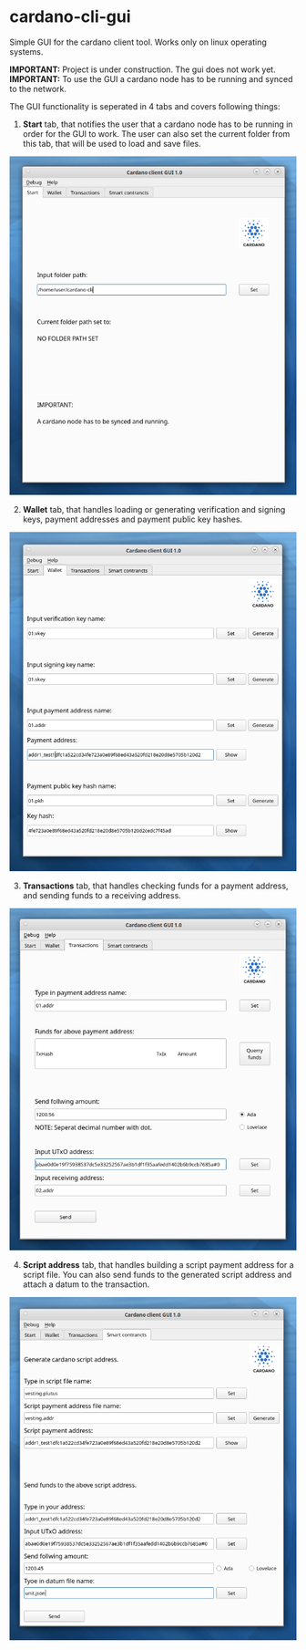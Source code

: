 # cardano-cli-gui
Simple GUI for the cardano client tool. Works only on linux operating systems.

**IMPORTANT:** Project is under construction. The gui does not work yet.
**IMPORTANT:** To use the GUI a cardano node has to be running and synced to the network.

The GUI functionality is seperated in 4 tabs and covers following things:

1. **Start** tab, that notifies the user that a cardano node has to be
running in order for the GUI to work. The user can also set the current 
folder from this tab, that will be used to load and save files.

![alt text](https://github.com/LukaKurnjek/cardano-cli-gui/blob/main/images/start.png) 

2. **Wallet** tab, that handles loading or generating verification and 
signing keys, payment addresses and payment public key hashes. 

![alt text](https://github.com/LukaKurnjek/cardano-cli-gui/blob/main/images/wallet.png)

3. **Transactions** tab, that handles checking funds for a payment address,
and sending funds to a receiving address.

![alt text](https://github.com/LukaKurnjek/cardano-cli-gui/blob/main/images/transactions.png)

4. **Script address** tab, that handles building a script payment address 
for a script file. You can also send funds to the generated script address 
and attach a datum to the transaction. 

![alt text](https://github.com/LukaKurnjek/cardano-cli-gui/blob/main/images/smart_contract.png)
